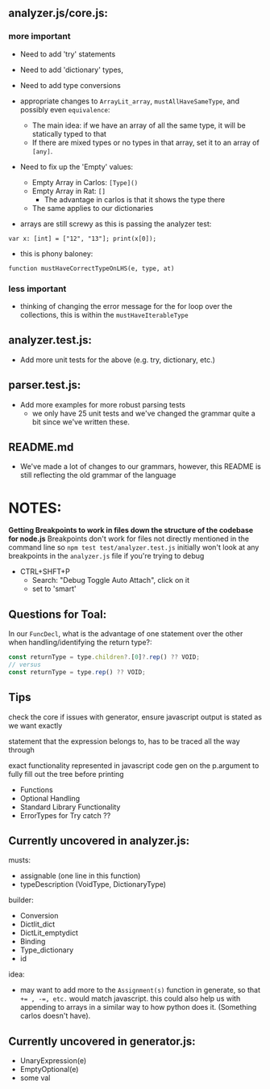 ## analyzer.js/core.js:
### more important
- Need to add 'try' statements
- Need to add 'dictionary' types, 
- Need to add type conversions
- appropriate changes to `ArrayLit_array`, `mustAllHaveSameType`, and possibly even `equivalence`:
  - The main idea:  if we have an array of all the same type, it will be statically typed to that
  - If there are mixed types or no types in that array, set it to an array of `[any]`.

- Need to fix up the 'Empty' values:
  - Empty Array in Carlos: ```[Type]()```
  - Empty Array in Rat: ```[]```
    - The advantage in carlos is that it shows the type there
  - The same applies to our dictionaries

- arrays are still screwy as this is passing the analyzer test:
```
var x: [int] = ["12", "13"]; print(x[0]);
```

- this is phony baloney:
```
function mustHaveCorrectTypeOnLHS(e, type, at)
```

### less important
- thinking of changing the error message for the for loop over the collections, this is within the `mustHaveIterableType`

## analyzer.test.js:
- Add more unit tests for the above (e.g. try, dictionary, etc.) 

## parser.test.js:
- Add more examples for more robust parsing tests
  - we only have 25 unit tests and we've changed the grammar quite a bit since we've written these. 

## README.md
- We've made a lot of changes to our grammars, however, this README is still reflecting the old grammar of the language


# NOTES:
**Getting Breakpoints to work in files down the structure of the codebase for node.js**
Breakpoints don't work for files not directly mentioned in the command line so `npm test test/analyzer.test.js` initially won't look at any breakpoints in the `analyzer.js` file if you're trying to debug
- CTRL+SHFT+P
  - Search: "Debug Toggle Auto Attach", click on it
  - set to 'smart'


## Questions for Toal: 
In our `FuncDecl`, what is the advantage of one statement over the other when handling/identifying the return type?:
```js
const returnType = type.children?.[0]?.rep() ?? VOID;
// versus
const returnType = type.rep() ?? VOID;
```


## Tips
check the core if issues with generator, ensure javascript output is stated as we want exactly

statement that the expression belongs to, has to be traced all the way through

exact functionality represented in javascript code
gen on the p.argument to fully fill out the tree before printing




- Functions
- Optional Handling
- Standard Library Functionality
- ErrorTypes for Try catch ??


## Currently uncovered in analyzer.js:
musts:
- assignable (one line in this function)
- typeDescription (VoidType, DictionaryType)

builder:
- Conversion
- Dictlit_dict
- DictLit_emptydict
- Binding
- Type_dictionary
- id


idea: 
- may want to add more to the `Assignment(s)` function in generate, so that `+= , -=, etc.` would match javascript. this could also help us with appending to arrays in a similar way to how python does it. (Something carlos doesn't have).


## Currently uncovered in generator.js:
- UnaryExpression(e)
- EmptyOptional(e)
- some val